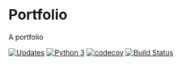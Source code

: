 # Portfolio
A portfolio

[![Updates](https://pyup.io/repos/github/serlus/Portfolio/shield.svg)](https://pyup.io/repos/github/serlus/Portfolio/)
[![Python 3](https://pyup.io/repos/github/serlus/Portfolio/python-3-shield.svg)](https://pyup.io/repos/github/serlus/Portfolio/)
[![codecov](https://codecov.io/gh/serlus/Portfolio/branch/master/graph/badge.svg)](https://codecov.io/gh/serlus/Portfolio)
[![Build Status](https://travis-ci.org/serlus/Portfolio.svg?branch=master)](https://travis-ci.org/serlus/Portfolio)
